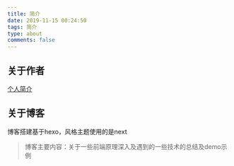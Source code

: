 ```yaml
---
title: 简介
date: 2019-11-15 00:24:50
tags: 简介
type: about
comments: false
---
```


## 关于作者

[个人简介](<https://tomoyd.github.io/hexo-blog/demos/resume/resume-zh/>)

## 关于博客

博客搭建基于hexo，风格主题使用的是next

>  博客主要内容：关于一些前端原理深入及遇到的一些技术的总结及demo示例